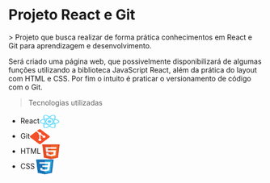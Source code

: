<h1>Projeto React e Git</h1>
> Projeto que busca realizar de forma prática conhecimentos em React e Git para aprendizagem e desenvolvimento.

<p>Será criado uma página web, que possivelmente disponibilizará de algumas funções utilizando a biblioteca 
JavaScript React, além da prática do layout com HTML e CSS. Por fim o intuito é praticar o versionamento de código com o Git.</p>

> Tecnologias utilizadas
* React<img align="center" alt="JoseNeto-HTML" height="30" width="40" src="https://raw.githubusercontent.com/devicons/devicon/master/icons/react/react-original.svg">
* Git<img align="center" alt="JoseNeto-HTML" height="30" width="40" src="https://raw.githubusercontent.com/devicons/devicon/master/icons/git/git-original.svg">
* HTML<img align="center" alt="JoseNeto-HTML" height="30" width="40" src="https://raw.githubusercontent.com/devicons/devicon/master/icons/html5/html5-original.svg">
* CSS<img align="center" alt="JoseNeto-CSS" height="30" width="40" src="https://raw.githubusercontent.com/devicons/devicon/master/icons/css3/css3-original.svg">
